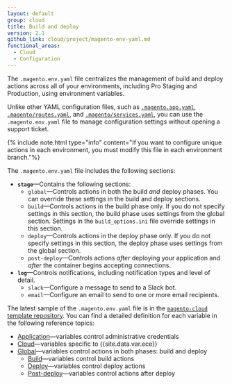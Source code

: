 ```yaml
---
layout: default
group: cloud
title: Build and deploy
version: 2.1
github_link: cloud/project/magento-env-yaml.md
functional_areas:
  - Cloud
  - Configuration
---
```


The `.magento.env.yaml` file centralizes the management of build and deploy actions across all of your environments, including Pro Staging and Production, using environment variables. 

Unlike other YAML configuration files, such as [`.magento.app.yaml`]({{page.baseurl}}cloud/project/project-conf-files_magento-app.html), [`.magento/routes.yaml`]({{page.baseurl}}cloud/project/project-conf-files_routes.html), and [`.magento/services.yaml`]({{page.baseurl}}cloud/project/project-conf-files_services.html), you can use the `.magento.env.yaml` file to manage configuration settings without opening a support ticket.

{% include note.html type="info" content="If you want to configure unique actions in each environment, you must modify this file in each environment branch."%}

The `.magento.env.yaml` file includes the following sections:

-   **`stage`**—Contains the following sections:
    -   `global`—Controls actions in both the build _and_ deploy phases. You can override these settings in the build and deploy sections.
    -   `build`—Controls actions in the build phase only. If you do not specify settings in this section, the build phase uses settings from the global section. Settings in the `build_options.ini` file override settings in this section.
    -   `deploy`—Controls actions in the deploy phase only. If you do not specify settings in this section, the deploy phase uses settings from the global section.
    -   `post-deploy`—Controls actions _after_ deploying your application and _after_ the container begins accepting connections.
-   **`log`**—Controls notifications, including notification types and level of detail.
    -   `slack`—Configure a message to send to a Slack bot.
    -   `email`—Configure an email to send to one or more email recipients.

The latest sample of the `.magento.env.yaml` file is in the [`magento-cloud` template repository](https://github.com/magento/magento-cloud/blob/master/.magento.env.yaml). You can find a detailed definition for each variable in the following reference topics:

-   [Application]({{page.baseurl}}cloud/env/environment-vars_magento.html)—variables control administrative credentials
-   [Cloud]({{page.baseurl}}cloud/env/variables-cloud.html)—variables specific to {{site.data.var.ece}}
-   [Global]({{page.baseurl}}cloud/env/variables-intro.html)—variables control actions in both phases: build and deploy
    -   [Build]({{page.baseurl}}cloud/env/variables-build.html)—variables control build actions
    -   [Deploy]({{page.baseurl}}cloud/env/variables-deploy.html)—variables control deploy actions
    -   [Post-deploy]({{page.baseurl}}cloud/env/variables-post-deploy.html)—variables control actions after deploy
